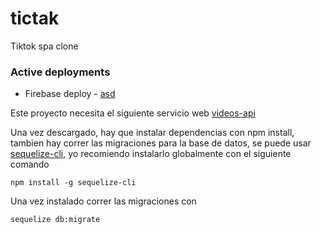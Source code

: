 # tictak

Tiktok spa clone

### Active deployments

- Firebase deploy - [asd](asd)

Este proyecto necesita el siguiente servicio web [videos-api](https://github.com/codigofacilito/videos-api)

Una vez descargado, hay que instalar dependencias con npm install, tambien hay correr las migraciones para la base de datos, se puede usar [sequelize-cli](https://www.npmjs.com/package/sequelize-cli), yo recomiendo instalarlo globalmente con el siguiente comando

<pre><code>npm install -g sequelize-cli</code></pre>

Una vez instalado correr las migraciones con

<pre><code>sequelize db:migrate</code></pre>
